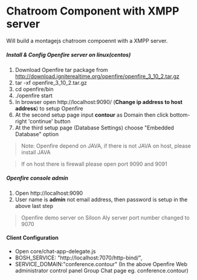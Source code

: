 
Chatroom Component with XMPP server
============

Will build a montagejs chatroom compoennt with a XMPP server.

##### Install & Config Openfire server on linux(centos) #####
1. Download  Openfire tar package from http://download.igniterealtime.org/openfire/openfire_3_10_2.tar.gz
2. tar -xf openfire_3_10_2.tar.gz
3. cd openfire/bin
4. ./openfire start
5. In browser open  http://localhost:9090/ (__Change ip address to host address__) to setup Openfire
6. At the second setup page  input __contour__ as Domain  then click bottom-right 'continue' button
7. At the third setup page (Database Settings)  choose "Embedded Database" option

> Note: Openfire depend on JAVA,  if there is not JAVA on host, please install JAVA

> If on host there is firewall please open port 9090  and 9091


##### Openfire console admin #####

1. Open http://localhost:9090
2. User name is __admin__  not email address, then password is setup in the above last step

> Openfire demo server on Siloon Aly server port number changed to 9070

#### Client Configuration ####
- Open core/chat-app-delegate.js
- BOSH_SERVICE: "http://localhost:7070/http-bind/",
- SERVICE_DOMAIN:"conference.contour" (In the above Openfire Web administrator control panel Group Chat page eg. conference.contour)




